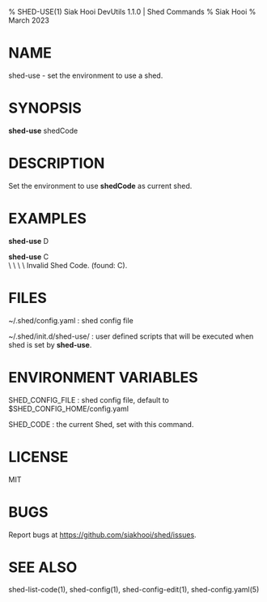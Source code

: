 % SHED-USE(1) Siak Hooi DevUtils 1.1.0 | Shed Commands
% Siak Hooi
% March 2023

# NAME
shed-use - set the environment to use a shed.

# SYNOPSIS
**shed-use** shedCode

# DESCRIPTION
Set the environment to use **shedCode** as current shed.

# EXAMPLES
**shed-use** D

**shed-use** C\
\ \ \ \  Invalid Shed Code. (found: C).

# FILES
~/.shed/config.yaml
: shed config file

~/.shed/init.d/shed-use/
: user defined scripts that will be executed when shed is set by **shed-use**.

# ENVIRONMENT VARIABLES
SHED_CONFIG_FILE
: shed config file, default to $SHED_CONFIG_HOME/config.yaml

SHED_CODE
: the current Shed, set with this command.

# LICENSE
MIT

# BUGS
Report bugs at https://github.com/siakhooi/shed/issues.

# SEE ALSO
shed-list-code(1), shed-config(1), shed-config-edit(1), shed-config.yaml(5)
